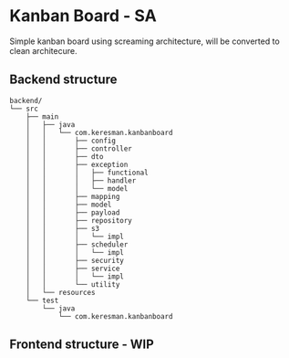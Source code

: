 # Kanban Board - SA #

Simple kanban board using screaming architecture, will be converted to clean architecure.

## Backend structure ##

```
backend/
└── src
    ├── main
    │   ├── java
    │   │   └── com.keresman.kanbanboard
    │   │       ├── config
    │   │       ├── controller
    │   │       ├── dto
    │   │       ├── exception
    │   │       │   ├── functional
    │   │       │   ├── handler
    │   │       │   └── model
    │   │       ├── mapping
    │   │       ├── model
    │   │       ├── payload
    │   │       ├── repository
    │   │       ├── s3
    │   │       │   └── impl
    │   │       ├── scheduler
    │   │       │   └── impl
    │   │       ├── security
    │   │       ├── service
    │   │       │   └── impl
    │   │       └── utility
    │   └── resources
    └── test
        └── java
            └── com.keresman.kanbanboard

```

## Frontend structure - WIP ##

